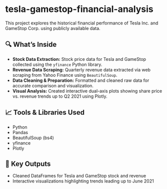 # tesla-gamestop-financial-analysis
This project explores the historical financial performance of Tesla Inc. and GameStop Corp. using publicly available data.

## 🔍 What’s Inside
- **Stock Data Extraction:** Stock price data for Tesla and GameStop collected using the `yfinance` Python library.
- **Revenue Data Scraping:** Quarterly revenue data extracted via web scraping from Yahoo Finance using `BeautifulSoup`.
- **Data Cleaning & Preparation:** Formatted and cleaned raw data for accurate comparison and visualization.
- **Visual Analysis:** Created interactive dual-axis plots showing share price vs. revenue trends up to Q2 2021 using Plotly.

## 📈 Tools & Libraries Used
- Python
- Pandas
- BeautifulSoup (bs4)
- yfinance
- Plotly

## 📌 Key Outputs
- Cleaned DataFrames for Tesla and GameStop stock and revenue
- Interactive visualizations highlighting trends leading up to June 2021
